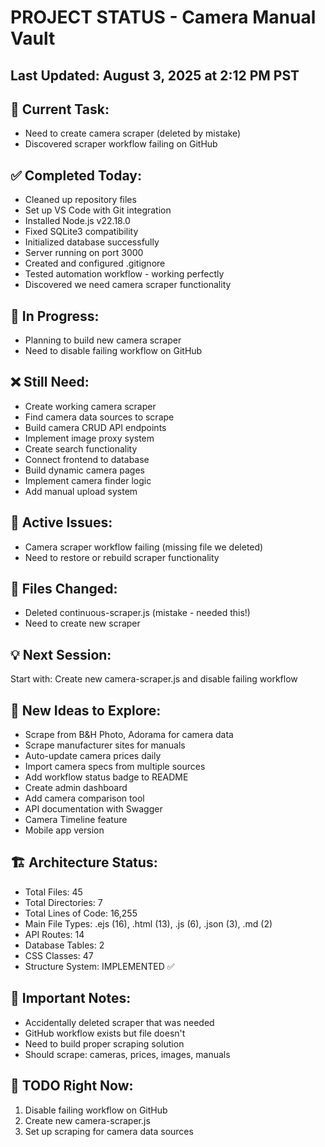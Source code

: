# PROJECT STATUS - Camera Manual Vault


## Last Updated: August 3, 2025 at 2:12 PM PST

## 🎯 Current Task:
- Need to create camera scraper (deleted by mistake)
- Discovered scraper workflow failing on GitHub


## ✅ Completed Today:
- Cleaned up repository files
- Set up VS Code with Git integration
- Installed Node.js v22.18.0
- Fixed SQLite3 compatibility
- Initialized database successfully
- Server running on port 3000
- Created and configured .gitignore
- Tested automation workflow - working perfectly
- Discovered we need camera scraper functionality


## 🔄 In Progress:
- Planning to build new camera scraper
- Need to disable failing workflow on GitHub


## ❌ Still Need:
- Create working camera scraper
- Find camera data sources to scrape
- Build camera CRUD API endpoints
- Implement image proxy system
- Create search functionality
- Connect frontend to database
- Build dynamic camera pages
- Implement camera finder logic
- Add manual upload system


## 🐛 Active Issues:
- Camera scraper workflow failing (missing file we deleted)
- Need to restore or rebuild scraper functionality


## 📁 Files Changed:
- Deleted continuous-scraper.js (mistake - needed this!)
- Need to create new scraper


## 💡 Next Session:
Start with: Create new camera-scraper.js and disable failing workflow


## 🚀 New Ideas to Explore:
- Scrape from B&H Photo, Adorama for camera data
- Scrape manufacturer sites for manuals
- Auto-update camera prices daily
- Import camera specs from multiple sources
- Add workflow status badge to README
- Create admin dashboard
- Add camera comparison tool
- API documentation with Swagger
- Camera Timeline feature
- Mobile app version


## 🏗️ Architecture Status:
- Total Files: 45
- Total Directories: 7
- Total Lines of Code: 16,255
- Main File Types: .ejs (16), .html (13), .js (6), .json (3), .md (2)
- API Routes: 14
- Database Tables: 2
- CSS Classes: 47
- Structure System: IMPLEMENTED ✅

## 📝 Important Notes:
- Accidentally deleted scraper that was needed
- GitHub workflow exists but file doesn't
- Need to build proper scraping solution
- Should scrape: cameras, prices, images, manuals


## 🔧 TODO Right Now:
1. Disable failing workflow on GitHub
2. Create new camera-scraper.js
3. Set up scraping for camera data sources